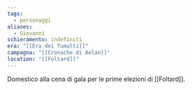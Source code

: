 ```yaml
---
tags:
  - personaggi
aliases:
  - Giovanni
schieramento: indefiniti
era: "[[Era dei Tumulti]]"
campagna: "[[Cronache di Aelan]]"
location: "[[Foltard]]"
---
```

Domestico alla cena di gala per le prime elezioni di [[Foltard]]. 